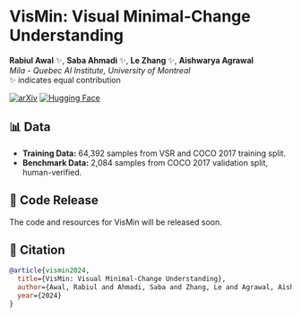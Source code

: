 # VisMin: Visual Minimal-Change Understanding
**Rabiul Awal** ✨, **Saba Ahmadi** ✨, **Le Zhang** ✨, **Aishwarya Agrawal**  
*Mila - Quebec AI Institute, University of Montreal*  
✨ indicates equal contribution

[![arXiv](https://img.shields.io/badge/arXiv-2306.08832-B31B1B.svg)](https://arxiv.org/abs/2306.08832)  [![Hugging Face](https://img.shields.io/badge/Hugging%20Face-VisMin-FFD700.svg)](https://huggingface.co/collections/mair-lab/vismin-6695660f4c450902c8aff434)


## 📊 Data

- **Training Data:** 64,392 samples from VSR and COCO 2017 training split.
- **Benchmark Data:** 2,084 samples from COCO 2017 validation split, human-verified.

## 📂 Code Release

The code and resources for VisMin will be released soon.

## 📄 Citation

```bibtex
@article{vismin2024,
  title={VisMin: Visual Minimal-Change Understanding},
  author={Awal, Rabiul and Ahmadi, Saba and Zhang, Le and Agrawal, Aishwarya},
  year={2024}
}
```